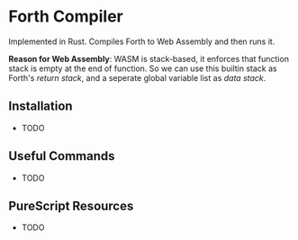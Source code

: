 # Forth Compiler

Implemented in Rust. Compiles Forth to Web Assembly and then runs it.

**Reason for Web Assembly**: WASM is stack-based, it enforces that function stack is empty at the end of function. 
So we can use this builtin stack as Forth's *return stack*, and a seperate global variable list as *data stack*.

## Installation

- TODO

## Useful Commands

- TODO

## PureScript Resources

- TODO
